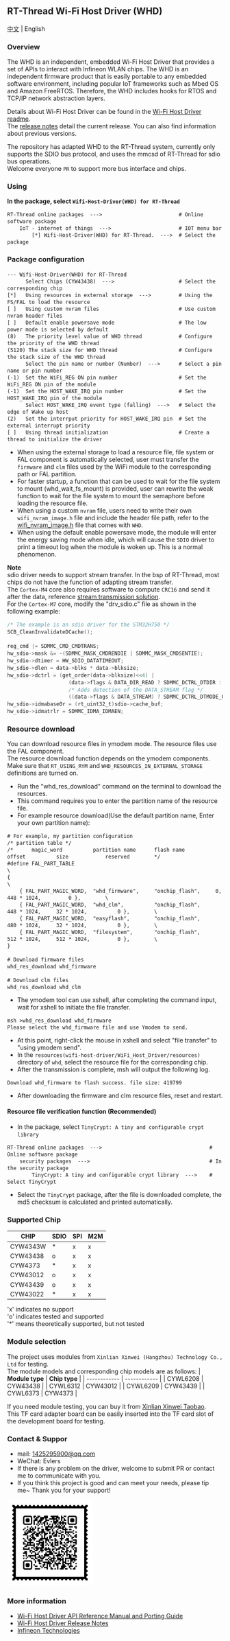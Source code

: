 ## RT-Thread Wi-Fi Host Driver (WHD)

[中文](./README_CN.md) | English

### Overview
The WHD is an independent, embedded Wi-Fi Host Driver that provides a set of APIs to interact with Infineon WLAN chips. The WHD is an independent firmware product that is easily portable to any embedded software environment, including popular IoT frameworks such as Mbed OS and Amazon FreeRTOS. Therefore, the WHD includes hooks for RTOS and TCP/IP network abstraction layers.

Details about Wi-Fi Host Driver can be found in the [Wi-Fi Host Driver readme](./wifi-host-driver/README.md).<br>
The [release notes](./wifi-host-driver/RELEASE.md) detail the current release. You can also find information about previous versions.

The repository has adapted WHD to the RT-Thread system, currently only supports the SDIO bus protocol, and uses the mmcsd of RT-Thread for sdio bus operations.<br>
Welcome everyone `PR` to support more bus interface and chips.

### Using
**In the package, select `Wifi-Host-Driver(WHD) for RT-Thread`**
```
RT-Thread online packages  --->                         # Online software package
    IoT - internet of things  --->                      # IOT menu bar
        [*] Wifi-Host-Driver(WHD) for RT-Thread.  --->  # Select the package
```

### Package configuration
```
--- Wifi-Host-Driver(WHD) for RT-Thread
      Select Chips (CYW43438)  --->                     # Select the corresponding chip
[*]   Using resources in external storage  --->         # Using the FS/FAL to load the resource
[ ]   Using custom nvram files                          # Use custom nvram header files
[ ]   Default enable powersave mode                     # The low power mode is selected by default
(8)   The priority level value of WHD thread            # Configure the priority of the WHD thread
(5120) The stack size for WHD thread                    # Configure the stack size of the WHD thread
      Select the pin name or number (Number)  --->      # Select a pin name or pin number
(-1)  Set the WiFi_REG ON pin number                    # Set the WiFi_REG ON pin of the module
(-1)  Set the HOST_WAKE_IRQ pin number                  # Set the HOST_WAKE_IRQ pin of the module
      Select HOST_WAKE_IRQ event type (falling)  --->   # Select the edge of Wake up host
(2)   Set the interrput priority for HOST_WAKE_IRQ pin  # Set the external interrupt priority
[ ]   Using thread initialization                       # Create a thread to initialize the driver
```

- When using the external storage to load a resource file, file system or FAL component is automatically selected, user must transfer the `firmware` and `clm` files used by the WiFi module to the corresponding path or FAL partition.
- For faster startup, a function that can be used to wait for the file system to mount (whd_wait_fs_mount) is provided, user can rewrite the weak function to wait for the file system to mount the semaphore before loading the resource file.
- When using a custom `nvram` file, users need to write their own `wifi_nvram_image.h` file and include the header file path, refer to the [wifi_nvram_image.h](./wifi-host-driver/WiFi_Host_Driver/resources/nvram/COMPONENT_43012/COMPONENT_CYSBSYS-RP01/wifi_nvram_image.h) file that comes with `WHD`.
- When using the default enable powersave mode, the module will enter the energy saving mode when idle, which will cause the `SDIO` driver to print a timeout log when the module is woken up. This is a normal phenomenon.

**Note**<br>
sdio driver needs to support stream transfer. In the bsp of RT-Thread, most chips do not have the function of adapting stream transfer. <br>
The `Cortex-M4` core also requires software to compute `CRC16` and send it after the data, reference [stream transmission solution](./docs/SDIO数据流传输.md).<br>
For the `Cortex-M7` core, modify the "drv_sdio.c" file as shown in the following example: <br>
```c
/* The example is an sdio driver for the STM32H750 */
SCB_CleanInvalidateDCache();

reg_cmd |= SDMMC_CMD_CMDTRANS;
hw_sdio->mask &= ~(SDMMC_MASK_CMDRENDIE | SDMMC_MASK_CMDSENTIE);
hw_sdio->dtimer = HW_SDIO_DATATIMEOUT;
hw_sdio->dlen = data->blks * data->blksize;
hw_sdio->dctrl = (get_order(data->blksize)<<4) |
                    (data->flags & DATA_DIR_READ ? SDMMC_DCTRL_DTDIR : 0) | \
                    /* Adds detection of the DATA_STREAM flag */
                    ((data->flags & DATA_STREAM) ? SDMMC_DCTRL_DTMODE_0 : 0);
hw_sdio->idmabase0r = (rt_uint32_t)sdio->cache_buf;
hw_sdio->idmatrlr = SDMMC_IDMA_IDMAEN;
```

### Resource download
You can download resource files in ymodem mode. The resource files use the FAL component.<br>
The resource download function depends on the ymodem components.<br>
Make sure that `RT_USING_RYM` and `WHD_RESOURCES_IN_EXTERNAL_STORAGE` definitions are turned on.
- Run the "whd_res_download" command on the terminal to download the resources.
- This command requires you to enter the partition name of the resource file.
- For example resource download(Use the default partition name, Enter your own partition name):
```shell
# For example, my partition configuration
/* partition table */
/*      magic_word          partition name      flash name          offset          size            reserved        */
#define FAL_PART_TABLE                                                                                              \
{                                                                                                                   \
    { FAL_PART_MAGIC_WORD,  "whd_firmware",     "onchip_flash",     0,              448 * 1024,         0 },        \
    { FAL_PART_MAGIC_WORD,  "whd_clm",          "onchip_flash",     448 * 1024,     32 * 1024,          0 },        \
    { FAL_PART_MAGIC_WORD,  "easyflash",        "onchip_flash",     480 * 1024,     32 * 1024,          0 },        \
    { FAL_PART_MAGIC_WORD,  "filesystem",       "onchip_flash",     512 * 1024,     512 * 1024,         0 },        \
}

# Download firmware files
whd_res_download whd_firmware

# Download clm files
whd_res_download whd_clm
```
- The ymodem tool can use xshell, after completing the command input, wait for xshell to initiate the file transfer.
```
msh >whd_res_download whd_firmware
Please select the whd_firmware file and use Ymodem to send.
```
- At this point, right-click the mouse in xshell and select "file transfer" to "using ymodem send".
- In the `resources(wifi-host-driver/WiFi_Host_Driver/resources)` directory of `whd`, select the resource file for the corresponding chip.
- After the transmission is complete, msh will output the following log.
```
Download whd_firmware to flash success. file size: 419799
```
- After downloading the firmware and clm resource files, reset and restart.

#### Resource file verification function (Recommended)
- In the package, select `TinyCrypt: A tiny and configurable crypt library`
```
RT-Thread online packages  --->                                   # Online software package
    security packages  --->                                       # In the security package
        TinyCrypt: A tiny and configurable crypt library  --->    # Select TinyCrypt
```
- Select the `TinyCrypt` package, after the file is downloaded complete, the md5 checksum is calculated and printed automatically.

### Supported Chip

| **CHIP**  |**SDIO**|**SPI**|**M2M**|
|-----------|--------|-------|-------|
| CYW4343W  |   *    |   x   |   x   |
| CYW43438  |   o    |   x   |   x   |
| CYW4373   |   *    |   x   |   x   |
| CYW43012  |   o    |   x   |   x   |
| CYW43439  |   o    |   x   |   x   |
| CYW43022  |   *    |   x   |   x   |

'x' indicates no support<br>
'o' indicates tested and supported<br>
'*' means theoretically supported, but not tested

### Module selection
The project uses modules from `Xinlian Xinwei (Hangzhou) Technology Co., Ltd` for testing.<br>
The module models and corresponding chip models are as follows:
| **Module type** | **Chip type** |
| ------------ | ------------ |
| CYWL6208     | CYW43438     |
| CYWL6312     | CYW43012     |
| CYWL6209     | CYW43439     |
| CYWL6373     | CYW4373      |

If you need module testing, you can buy it from [Xinlian Xinwei Taobao](https://m.tb.cn/h.6ZgYzwpJFecDrhN).<br>
This TF card adapter board can be easily inserted into the TF card slot of the development board for testing.

### Contact & Suppor
- mail: 1425295900@qq.com
- WeChat: Evlers
- If there is any problem on the driver, welcome to submit PR or contact me to communicate with you.
- If you think this project is good and can meet your needs, please tip me~ Thank you for your support!<br>
<img src="docs/images/qrcode.png" alt="image1" style="zoom:50%;" />

### More information
* [Wi-Fi Host Driver API Reference Manual and Porting Guide](https://infineon.github.io/wifi-host-driver/html/index.html)
* [Wi-Fi Host Driver Release Notes](./wifi-host-driver/RELEASE.md)
* [Infineon Technologies](http://www.infineon.com)
